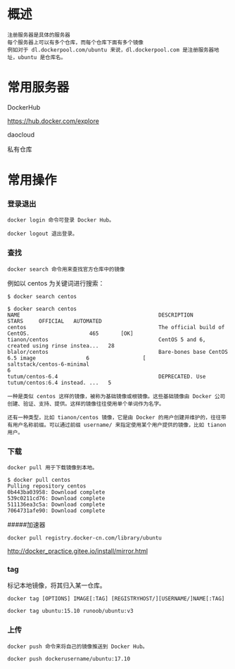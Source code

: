 
# 概述

    注册服务器是具体的服务器
    每个服务器上可以有多个仓库，而每个仓库下面有多个镜像
    例如对于 dl.dockerpool.com/ubuntu 来说，dl.dockerpool.com 是注册服务器地址，ubuntu 是仓库名。


# 常用服务器

DockerHub

https://hub.docker.com/explore

daocloud


私有仓库


# 常用操作

### 登录退出

	docker login 命令可登录 Docker Hub。

	docker logout 退出登录。

### 查找

	docker search 命令用来查找官方仓库中的镜像

例如以 centos 为关键词进行搜索：

	$ docker search centos

```
$ docker search centos
NAME                                            DESCRIPTION                                     STARS     OFFICIAL   AUTOMATED
centos                                          The official build of CentOS.                   465       [OK]
tianon/centos                                   CentOS 5 and 6, created using rinse instea...   28
blalor/centos                                   Bare-bones base CentOS 6.5 image                6                 [
saltstack/centos-6-minimal                                                                      6
tutum/centos-6.4                                DEPRECATED. Use tutum/centos:6.4 instead. ...   5
```

	一种是类似 centos 这样的镜像，被称为基础镜像或根镜像。这些基础镜像由 Docker 公司创建、验证、支持、提供。这样的镜像往往使用单个单词作为名字。

	还有一种类型，比如 tianon/centos 镜像，它是由 Docker 的用户创建并维护的，往往带有用户名称前缀。可以通过前缀 username/ 来指定使用某个用户提供的镜像，比如 tianon 用户。

### 下载

	docker pull 用于下载镜像到本地。

```
$ docker pull centos
Pulling repository centos
0b443ba03958: Download complete
539c0211cd76: Download complete
511136ea3c5a: Download complete
7064731afe90: Download complete
```

#####加速器

	docker pull registry.docker-cn.com/library/ubuntu

http://docker_practice.gitee.io/install/mirror.html


### tag

标记本地镜像，将其归入某一仓库。

	docker tag [OPTIONS] IMAGE[:TAG] [REGISTRYHOST/][USERNAME/]NAME[:TAG]

	docker tag ubuntu:15.10 runoob/ubuntu:v3

### 上传

	docker push 命令来将自己的镜像推送到 Docker Hub。

```
docker push dockerusername/ubuntu:17.10
```








